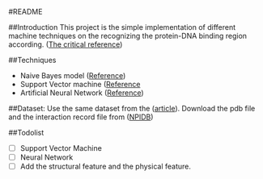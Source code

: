#README


##Introduction
This project is the simple implementation of different machine techniques on the recognizing the protein-DNA binding region according.
([The critical reference](http://www.mdpi.com/1422-0067/16/3/5194))

##Techniques
* Naive Bayes model ([Reference](https://www.google.com/url?sa=t&rct=j&q=&esrc=s&source=web&cd=1&cad=rja&uact=8&ved=0ahUKEwi1oKLloYjMAhUKqh4KHYnuBkIQFggcMAA&url=http%3A%2F%2Flib.dr.iastate.edu%2Fcgi%2Fviewcontent.cgi%3Farticle%3D2782%26context%3Drtd&usg=AFQjCNHYze8sldjzQdtA5dhBao2qu1bSqA&sig2=H_Zji6sEkTpw8R-QCOPmGw&bvm=bv.119028448,d.dmo))
* Support Vector machine
([Reference](http://nar.oxfordjournals.org/content/37/suppl_2/W396)
* Artificial Neural Network
([Reference](http://nar.oxfordjournals.org/content/35/5/1465))

##Dataset:
Use the same dataset from the ([article](http://nar.oxfordjournals.org/content/31/24/7189)).
Download the pdb file and the interaction record file from ([NPIDB](http://npidb.belozersky.msu.ru/))

##Todolist
- [ ] Support Vector Machine
- [ ] Neural Network
- [ ] Add the structural feature and the physical feature.
